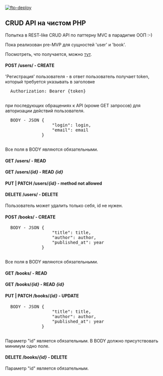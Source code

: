 [![ftp-deploy](https://github.com/NickRyabinin/crud-api/actions/workflows/ftp-deploy.yml/badge.svg)](https://github.com/NickRyabinin/crud-api/actions/workflows/ftp-deploy.yml)

## CRUD API на  чистом PHP

Попытка в REST-like CRUD API по паттерну MVC в парадигме ООП :-)

Пока реализован pre-MVP для сущностей 'user' и 'book'.

Посмотреть, что получается, можно [тут](http://php-crud-api.alwaysdata.net/).

#### POST /users/ - CREATE

'Регистрация' пользователя - в ответ пользователь получает token, который требуется указывать в заголовке

  <pre>
  Authorization: Bearer {token}
  </pre>

при последующих обращениях к API (кроме GET запросов) для авторизации действий пользователя.

  <pre>
  BODY - JSON {
                  "login": login,
                  "email": email
              }
  </pre>

Все поля в BODY являются обязательными.


#### GET /users/ - READ


#### GET /users/*{id}* - READ *{id}*


#### PUT | PATCH /users/*{id}* - method not allowed


#### DELETE /users/ - DELETE

Пользователь может удалить только себя, id не нужен.


#### POST /books/ - CREATE

  <pre>
  BODY - JSON {
                  "title": title,
                  "author": author,
                  "published_at": year
              }
  </pre>

Все поля в BODY являются обязательными.

#### GET /books/ - READ


#### GET /books/*{id}* - READ *{id}*


#### PUT | PATCH /books/*{id}* - UPDATE

  <pre>
  BODY - JSON {
                  "title": title,
                  "author": author,
                  "published_at": year
              }
  </pre>

Параметр "id" является обязательным.
В BODY должно присутствовать минимум одно поле.


#### DELETE /books/*{id}* - DELETE

Параметр "id" является обязательным.